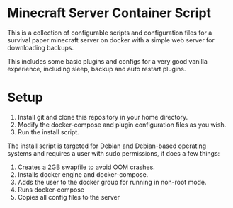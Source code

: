 # Minecraft Server Container Script

This is a collection of configurable scripts and configuration files for a survival paper minecraft server on docker with a simple web server for downloading backups.

This includes some basic plugins and configs for a very good vanilla experience, including sleep, backup and auto restart plugins.

# Setup

1. Install git and clone this repository in your home directory.
2. Modify the docker-compose and plugin configuration files as you wish.
3. Run the install script.

The install script is targeted for Debian and Debian-based operating systems and requires a user with sudo permissions, it does a few things:
1. Creates a 2GB swapfile to avoid OOM crashes.
2. Installs docker engine and docker-compose.
3. Adds the user to the docker group for running in non-root mode.
4. Runs docker-compose
5. Copies all config files to the server